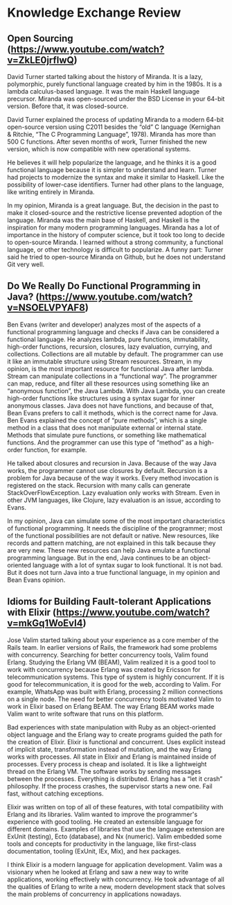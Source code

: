 # Knowledge Exchange Review

## Open Sourcing  (https://www.youtube.com/watch?v=ZkLE0jrflwQ)

David Turner started talking about the history of Miranda. It is a lazy, polymorphic, purely functional language created by him in the 1980s. It is a lambda calculus-based language.  It was the main Haskell language precursor. Miranda was open-sourced under the BSD License in your 64-bit version. Before that, it was closed-source.

David Turner explained the process of updating Miranda to a modern 64-bit open-source version using C2011 besides the “old” C language (Kernighan & Ritchie, “The C Programming Language”, 1978). Miranda has more than 500 C functions. After seven months of work, Turner finished the new version, which is now compatible with new operational systems.

He believes it will help popularize the language, and he thinks it is a good functional language because it is simpler to understand and learn. Turner had projects to modernize the syntax and make it similar to Haskell. Like the possibility of lower-case identifiers. Turner had other plans to the language, like writing entirely in Miranda.

In my opinion, Miranda is a great language. But, the decision in the past to make it closed-source and the restrictive license prevented adoption of the language. Miranda was the main base of Haskell, and Haskell is the inspiration for many modern programming languages. Miranda has a lot of importance in the history of computer science, but it took too long to decide to open-source Miranda. I learned without a strong community, a functional language, or other technology is difficult to popularize.  A funny part: Turner said he tried to open-source Miranda on Github, but he does not understand Git very well.

##  Do We Really Do Functional Programming in Java? (https://www.youtube.com/watch?v=NSOELVPYAF8)

Ben Evans (writer and developer) analyzes most of the aspects of a functional programming language and checks if Java can be considered a functional language.  He analyzes lambda, pure functions, immutability, high-order functions, recursion, closures, lazy evaluation, currying, and collections. Collections are all mutable by default. The programmer can use it like an immutable structure using Stream resources. Stream, in my opinion, is the most important resource for functional Java after lambda. Stream can manipulate collections in a “functional way”. The programmer can map, reduce, and filter all these resources using something like an “anonymous function”, the Java Lambda. With Java Lambda, you can create high-order functions like structures using a syntax sugar for inner anonymous classes.  Java does not have functions, and because of that, Bean Evans prefers to call it methods, which is the correct name for Java. Ben Evans explained the concept of “pure methods”, which is a single method in a class that does not manipulate external or internal state. Methods that simulate pure functions, or something like mathematical functions. And the programmer can use this type of “method” as a high-order function, for example.

He talked about closures and recursion in Java. Because of the way Java works, the programmer cannot use closures by default. Recursion is a problem for Java because of the way it works. Every method invocation is registered on the stack. Recursion with many calls can generate StackOverFlowException. Lazy evaluation only works with Stream. Even in other JVM languages, like Clojure, lazy evaluation is an issue, according to Evans.

In my opinion, Java can simulate some of the most important characteristics of functional programming. It needs the discipline of the programmer; most of the functional possibilities are not default or native. New resources, like records and pattern matching, are not explained in this talk because they are very new.  These new resources can help Java emulate a functional programming language. But in the end, Java continues to be an object-oriented language with a lot of syntax sugar to look functional. It is not bad. But it does not turn Java into a true functional language, in my opinion and Bean Evans opinion.

##  Idioms for Building Fault-tolerant Applications with Elixir (https://www.youtube.com/watch?v=mkGq1WoEvI4)

Jose Valim started talking about your experience as a core member of the Rails team. In earlier versions of Rails, the framework had some problems with concurrency.  Searching for better concurrency tools, Valim found Erlang. Studying the Erlang VM (BEAM), Valim realized it is a good tool to work with concurrency because Erlang was created by Ericsson for telecommunication systems. This type of system is highly concurrent. If it is good for telecommunication, it is good for the web, according to Valim. For example, WhatsApp was built with Erlang, processing 2 million connections on a single node. The need for better concurrency tools motivated Valim to work in Elixir based on Erlang BEAM. The way Erlang BEAM works made Valim want to write software that runs on this platform.

Bad experiences with state manipulation with Ruby as an object-oriented object language and the Erlang way to create programs guided the path for the creation of Elixir.  Elixir is functional and concurrent. Uses explicit instead of implicit state, transformation instead of mutation, and the way Erlang works with processes. All state in Elixir and Erlang is maintained inside of processes. Every process is cheap and isolated. It is like a lightweight thread on the Erlang VM. The software works by sending messages between the processes.  Everything is distributed. Erlang has a “let it crash” philosophy. If the process crashes, the supervisor starts a new one. Fail fast, without catching exceptions.

Elixir was written on top of all of these features, with total compatibility with Erlang and its libraries. Valim wanted to improve the programmer's experience with good tooling. He created an extensible language for different domains. Examples of libraries that use the language extension are ExUnit (testing), Ecto (database), and Nx (numeric). Valim embedded some tools and concepts for productivity in the language, like first-class documentation, tooling (ExUnit,  IEx, Mix), and hex packages.

I think Elixir is a modern language for application development. Valim was a visionary when he looked at Erlang and saw a new way to write applications, working effectively with concurrency. He took advantage of all the qualities of Erlang to write a new, modern development stack that solves the main problems of concurrency in applications nowadays.

